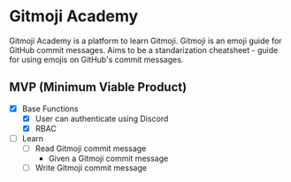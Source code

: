 # Gitmoji Academy

Gitmoji Academy is a platform to learn Gitmoji. Gitmoji is an emoji guide for GitHub commit messages. Aims to be a standarization cheatsheet - guide for using emojis on GitHub's commit messages.

## MVP (Minimum Viable Product)

- [x] Base Functions
  - [x] User can authenticate using Discord
  - [x] RBAC
- [ ] Learn
  - [ ] Read Gitmoji commit message
    - Given a Gitmoji commit message
  - [ ] Write Gitmoji commit message

